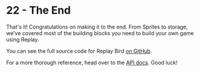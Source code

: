 # 22 - The End

That's it! Congratulations on making it to the end. From Sprites to storage, we've covered most of the building blocks you need to build your own game using Replay.

You can see the full source code for Replay Bird [on GitHub](https://github.com/edbentley/replay-bird).

For a more thorough reference, head over to the [API docs](/docs/sprites). Good luck!
